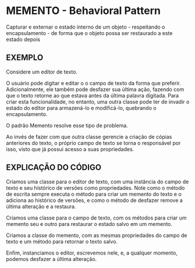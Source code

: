 # MEMENTO - Behavioral Pattern

Capturar e externar o estado interno de um objeto - respeitando o encapsulamento - de forma que o objeto possa ser restaurado a este estado depois

## EXEMPLO

Considere um editor de texto.

O usuário pode digitar e editar o o campo de texto da forma que preferir. Adicionalmente, ele também pode desfazer sua última ação, fazendo com que o texto retorne ao que estava antes da última palavra digitada. Para criar esta funcionalidade, no entanto, uma outra classe pode ter de invadir o estado do editor para armazená-lo e modificá-lo, quebrando o encapsulamento.

O padrão Memento resolve esse tipo de problema.

Ao invés de fazer com que outra classe gerencie a criação de cópias anteriores do texto, o próprio campo de texto se torna o responsável por isso, visto que já possui acesso a suas propriedades.

## EXPLICAÇÃO DO CÓDIGO

Criamos uma classe para o editor de texto, com uma instância do campo de texto e seu histórico de versões como propriedades. Note como o método de escrita sempre executa o método para criar um memento do texto e o adiciona ao histórico de versões, e como o método de desfazer remove a última alteração e a restaura.

Criamos uma classe para o campo de texto, com os métodos para criar um memento seu e outro para restaurar o estado salvo em um memento.

Criamos a classe do memento, com as mesmas propriedades do campo de texto e um método para retornar o texto salvo.

Enfim, instanciamos o editor, escrevemos nele, e, a qualquer momento, podemos desfazer a última alteração.